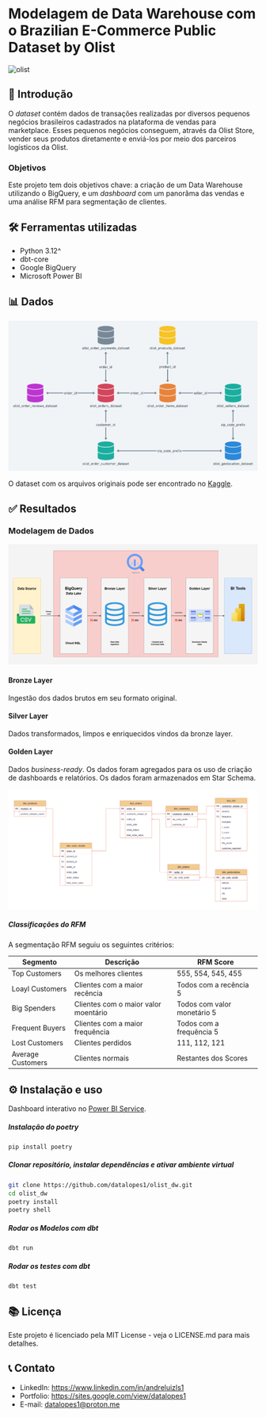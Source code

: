 # Modelagem de Data Warehouse com o Brazilian E-Commerce Public Dataset by Olist
![olist](https://i.imgur.com/EoWCjR8.jpeg)

## 📌 Introdução
O *dataset* contém dados de transações realizadas por diversos pequenos negócios brasileiros cadastrados na plataforma de vendas para marketplace. Esses pequenos negócios conseguem, através da Olist Store, vender seus produtos diretamente e enviá-los por meio dos parceiros logísticos da Olist.

### Objetivos
Este projeto tem dois objetivos chave: a criação de um Data Warehouse utilizando o BigQuery, e um *dashboard* com um panorâma das vendas e uma análise RFM para segmentação de clientes.


## 🛠️ Ferramentas utilizadas
- Python 3.12^
- dbt-core 
- Google BigQuery
- Microsoft Power BI

## 📊 Dados

![erd](docs/img/HRhd2Y0.png)

O dataset com os arquivos originais pode ser encontrado no [Kaggle](https://www.kaggle.com/datasets/olistbr/brazilian-ecommerce).

## ✅ Resultados
### Modelagem de Dados

![arq](docs/img/archi.png)

#### Bronze Layer

Ingestão dos dados brutos em seu formato original. 

#### Silver Layer

Dados transformados, limpos e enriquecidos vindos da bronze layer.

#### Golden Layer

Dados *business-ready*. Os dados foram agregados para os uso de criação de dashboards e relatórios. Os dados foram armazenados em Star Schema.

![golden](docs/img/golden_layer.PNG)

##### Classificações do RFM

A segmentação RFM seguiu os seguintes critérios:

|Segmento|Descrição|RFM Score|
|---|---|---|
|Top Customers|Os melhores clientes|555, 554, 545, 455|
|Loayl Customers|Clientes com a maior recência|Todos com a recência 5|
|Big Spenders|Clientes com o maior valor moentário|Todos com valor monetário 5|
|Frequent Buyers|Clientes com a maior frequência|Todos com a frequência 5|
|Lost Customers|Clientes perdidos|111, 112, 121|
|Average Customers|Clientes normais|Restantes dos Scores|


## ⚙️ Instalação e uso

Dashboard interativo no [Power BI Service](https://app.powerbi.com/view?r=eyJrIjoiMGU5NDQ1ZmEtMzNhOC00OGU3LTk4OTktY2EyY2M3ZGVmMDUxIiwidCI6ImJmOWUzNDgwLTkyM2UtNDNmMS04OTE1LTlmMmY3YjY2NTc0MSJ9).

##### Instalação do poetry

```bash
pip install poetry
```

##### Clonar repositório, instalar dependências e ativar ambiente virtual

```bash
git clone https://github.com/datalopes1/olist_dw.git
cd olist_dw
poetry install
poetry shell
```

##### Rodar os Modelos com dbt

```bash
dbt run
```

##### Rodar os testes com dbt

```bash
dbt test
```
## 📚 Licença
Este projeto é licenciado pela MIT License - veja o LICENSE.md para mais detalhes.

## 📞 Contato
- LinkedIn: https://www.linkedin.com/in/andreluizls1
- Portfolio: https://sites.google.com/view/datalopes1
- E-mail: datalopes1@proton.me
